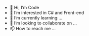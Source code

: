 - 👋 Hi, I’m Code
- 👀 I’m interested in C# and Front-end
- 🌱 I’m currently learning ...
- 💞️ I’m looking to collaborate on ...
- 📫 How to reach me ...

<!---
Codeficador/Codeficador is a ✨ special ✨ repository because its `README.md` (this file) appears on your GitHub profile.
You can click the Preview link to take a look at your changes.
--->
